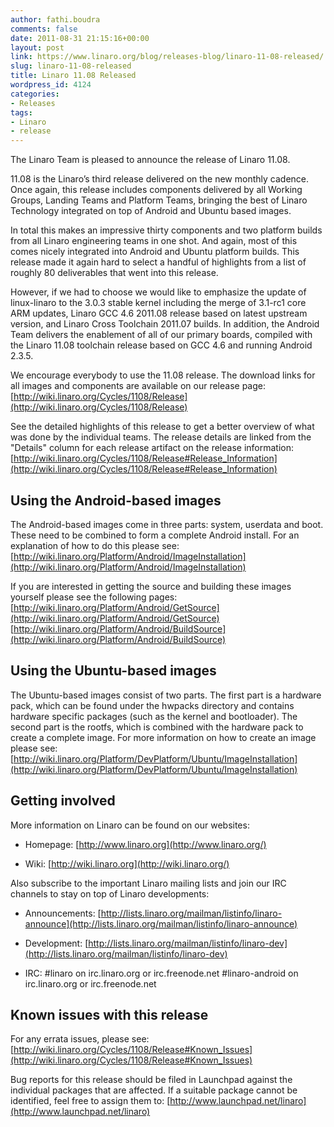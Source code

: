 ```yaml
---
author: fathi.boudra
comments: false
date: 2011-08-31 21:15:16+00:00
layout: post
link: https://www.linaro.org/blog/releases-blog/linaro-11-08-released/
slug: linaro-11-08-released
title: Linaro 11.08 Released
wordpress_id: 4124
categories:
- Releases
tags:
- Linaro
- release
---
```


The Linaro Team is pleased to announce the release of Linaro 11.08.

11.08 is the Linaro’s third release delivered on the new monthly cadence. Once again, this release includes components delivered by all Working Groups, Landing Teams and Platform Teams, bringing the best of Linaro Technology integrated on top of Android and Ubuntu based images.

In total this makes an impressive thirty components and two platform builds from all Linaro engineering teams in one shot. And again, most of this comes nicely integrated into Android and Ubuntu platform builds. This release made it again hard to select a handful of highlights from a list of roughly 80 deliverables that went into this release.

However, if we had to choose we would like to emphasize the update of linux-linaro to the 3.0.3 stable kernel including the merge of 3.1-rc1 core ARM updates, Linaro GCC 4.6 2011.08 release based on latest upstream version, and Linaro Cross Toolchain 2011.07 builds. In addition, the Android Team delivers the enablement of all of our primary boards, compiled with the Linaro 11.08 toolchain release based on GCC 4.6 and running Android 2.3.5.

We encourage everybody to use the 11.08 release. The download links for all images and components are available on our release page:
[http://wiki.linaro.org/Cycles/1108/Release](http://wiki.linaro.org/Cycles/1108/Release)

See the detailed highlights of this release to get a better overview of what was done by the individual teams. The release details are linked from the "Details" column for each release artifact on the release information:
[http://wiki.linaro.org/Cycles/1108/Release#Release_Information](http://wiki.linaro.org/Cycles/1108/Release#Release_Information)


## Using the Android-based images


The Android-based images come in three parts: system, userdata and boot. These need to be combined to form a complete Android install. For an explanation of how to do this please see:
[http://wiki.linaro.org/Platform/Android/ImageInstallation](http://wiki.linaro.org/Platform/Android/ImageInstallation)

If you are interested in getting the source and building these images yourself please see the following pages:
[http://wiki.linaro.org/Platform/Android/GetSource](http://wiki.linaro.org/Platform/Android/GetSource)
[http://wiki.linaro.org/Platform/Android/BuildSource](http://wiki.linaro.org/Platform/Android/BuildSource)


## Using the Ubuntu-based images


The Ubuntu-based images consist of two parts. The first part is a hardware pack, which can be found under the hwpacks directory and contains hardware specific packages (such as the kernel and bootloader). The second part is the rootfs, which is combined with the hardware pack to create a complete image. For more information on how to create an image please see:
[http://wiki.linaro.org/Platform/DevPlatform/Ubuntu/ImageInstallation](http://wiki.linaro.org/Platform/DevPlatform/Ubuntu/ImageInstallation)


## Getting involved


More information on Linaro can be found on our websites:



	
  * Homepage: [http://www.linaro.org](http://www.linaro.org/)

	
  * Wiki: [http://wiki.linaro.org](http://wiki.linaro.org/)


Also subscribe to the important Linaro mailing lists and join our IRC channels to stay on top of Linaro developments:

	
  * Announcements:
[http://lists.linaro.org/mailman/listinfo/linaro-announce](http://lists.linaro.org/mailman/listinfo/linaro-announce)

	
  * Development:
[http://lists.linaro.org/mailman/listinfo/linaro-dev](http://lists.linaro.org/mailman/listinfo/linaro-dev)

	
  * IRC:
#linaro on irc.linaro.org or irc.freenode.net
#linaro-android on irc.linaro.org or irc.freenode.net




## Known issues with this release


For any errata issues, please see:
[http://wiki.linaro.org/Cycles/1108/Release#Known_Issues](http://wiki.linaro.org/Cycles/1108/Release#Known_Issues)

Bug reports for this release should be filed in Launchpad against the individual packages that are affected. If a suitable package cannot be identified, feel free to assign them to:
[http://www.launchpad.net/linaro](http://www.launchpad.net/linaro)
